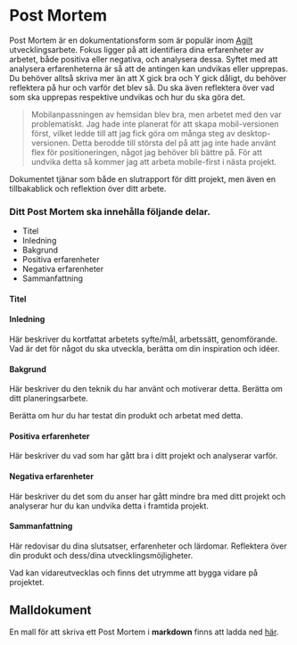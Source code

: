 # Post Mortem

Post Mortem är en dokumentationsform som är populär inom [Agilt ](https://sv.wikipedia.org/wiki/Agil_systemutveckling)utvecklingsarbete. Fokus ligger på att identifiera dina erfarenheter av arbetet, både positiva eller negativa, och analysera dessa. Syftet med att  analysera erfarenheterna är så att de antingen kan undvikas eller upprepas. Du behöver alltså skriva mer än att X gick bra och Y gick dåligt, du behöver reflektera på hur och varför det blev så. Du ska även reflektera över vad som ska upprepas respektive undvikas och hur du ska göra det.

> Mobilanpassningen av hemsidan blev bra, men arbetet med den var problematiskt. Jag hade inte planerat för att skapa mobil-versionen först, vilket ledde till att jag fick göra om många steg av desktop-versionen. Detta berodde till största del på att jag inte hade använt flex för positioneringen, något jag behöver bli bättre på. För att undvika detta så kommer jag att arbeta mobile-first i nästa projekt.

Dokumentet tjänar som både en slutrapport för ditt projekt, men även en tillbakablick och reflektion över ditt arbete.

### Ditt Post Mortem ska innehålla följande delar.

* Titel
* Inledning
* Bakgrund
* Positiva erfarenheter
* Negativa erfarenheter
* Sammanfattning

#### Titel

#### Inledning

Här beskriver du kortfattat arbetets syfte/mål, arbetssätt, genomförande. Vad är det för något du ska utveckla, berätta om din inspiration och idéer.

#### Bakgrund

Här beskriver du den teknik du har använt och motiverar detta. Berätta om ditt planeringsarbete.

Berätta om hur du har testat din produkt och arbetat med detta.

#### Positiva erfarenheter

Här beskriver du vad som har gått bra i ditt projekt och analyserar varför.

#### Negativa erfarenheter

Här beskriver du det som du anser har gått mindre bra med ditt projekt och analyserar hur du kan undvika detta i framtida projekt.

#### Sammanfattning

Här redovisar du dina slutsatser, erfarenheter och lärdomar. Reflektera över din produkt och dess/dina utvecklingsmöjligheter.

Vad kan vidareutvecklas och finns det utrymme att bygga vidare på projektet.

## Malldokument

En mall för att skriva ett Post Mortem i **markdown** finns att ladda ned [här](https://github.com/jensnti/Webbprojekt/blob/master/mallar/postmortem.md).



